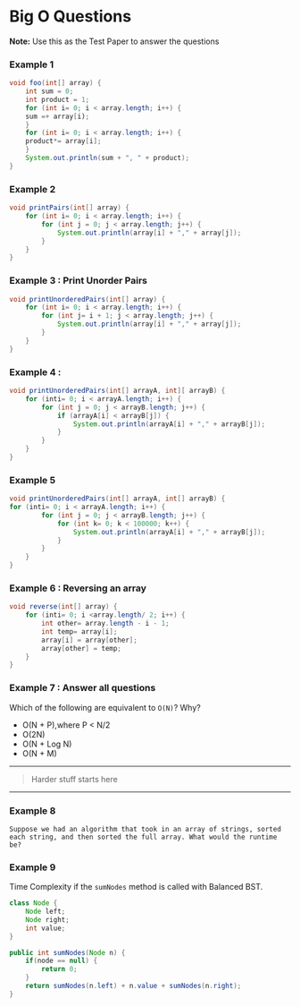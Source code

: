 # Big O Questions

**Note:** Use this as the Test Paper to answer the questions

### Example 1

```java
void foo(int[] array) {
    int sum = 0;
    int product = 1;
    for (int i= 0; i < array.length; i++) {
    sum =+ array[i);
    }
    for (int i= 0; i < array.length; i++) {
    product*= array[i];
    }
    System.out.println(sum + ", " + product);
}
```

### Example 2 

```java
void printPairs(int[] array) {
    for (int i= 0; i < array.length; i++) {
        for (int j = 0; j < array.length; j++) {
            System.out.println(array[i] + "," + array[j]);
        }
    }
}
```

### Example 3 : Print Unorder Pairs

```java
void printUnorderedPairs(int[] array) {
    for (int i= 0; i < array.length; i++) {
        for (int j= i + 1; j < array.length; j++) {
            System.out.println(array[i] + "," + array[j]);
        }
    }
}
```

### Example 4 : 

```java
void printUnorderedPairs(int[] arrayA, int][ arrayB) {
    for (inti= 0; i < arrayA.length; i++) {
        for (int j = 0; j < arrayB.length; j++) {
            if (arrayA[i] < arrayB[j]) {
                System.out.println(arrayA[i] + "," + arrayB[j]);
            }
        }
    }
}
```

### Example 5

```java
void printUnorderedPairs(int[] arrayA, int[] arrayB) {
for (inti= 0; i < arrayA.length; i++) {
        for (int j = 0; j < arrayB.length; j++) {
            for (int k= 0; k < 100000; k++) {
                System.out.println(arrayA[i] + "," + arrayB[j]);
            }
        }
    }
}
```

### Example 6 : Reversing an array

```java
void reverse(int[] array) {
    for (inti= 0; i <array.length/ 2; i++) {
        int other= array.length - i - 1;
        int temp= array[i];
        array[i] = array[other];
        array[other] = temp;
    }
}
```

### Example 7 : Answer all questions

Which of the following are equivalent to `O(N)`? Why?

- O(N + P),where P < N/2
- O(2N)
- O(N + Log N)
- O(N + M)

---
> Harder stuff starts here
---

### Example 8

```text
Suppose we had an algorithm that took in an array of strings, sorted each string, and then sorted the full array. What would the runtime be?
```

### Example 9

Time Complexity if the `sumNodes` method is called with Balanced BST. 

```java
class Node {
    Node left;
    Node right;
    int value;
}

public int sumNodes(Node n) {
    if(node == null) {
        return 0;
    }
    return sumNodes(n.left) + n.value + sumNodes(n.right);
}
```